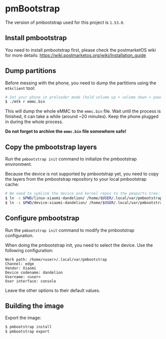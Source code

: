 # pmBootstrap

The version of pmbootstrap used for this project is `1.53.0`.

## Install pmbootstrap

You need to install pmbootstrap first, please check the postmarketOS wiki for
more details: https://wiki.postmarketos.org/wiki/Installation_guide

## Dump partitions

Before messing with the phone, you need to dump the partitions using the
`mtkclient` tool:
```bash
# Set your phone in preloader mode (hold volume up + volume down + power)
$ ./mtk r emmc.bin
```
This will dump the whole eMMC to the `emmc.bin` file. Wait until the process is
finished, it can take a while (around ~20 minutes). Keep the phone plugged in
during the whole process.

**Do not forget to archive the `emmc.bin` file somewhere safe!**

## Copy the pmbootstrap layers

Run the `pmbootstrap init` command to initialize the pmbootstrap environment.

Because the device is not supported by pmbootstrap yet, you need to copy the
layers from the pmbootstrap repository to your local pmbootstrap cache:
```bash
# We need to symlink the device and kernel repos to the pmaports tree:
$ ln -s $PWD/linux-xiaomi-dandelion/ /home/$USER/.local/var/pmbootstrap/cache_git/pmaports/device/testing/
$ ln -s $PWD/device-xiaomi-dandelion/ /home/$USER/.local/var/pmbootstrap/cache_git/pmaports/device/testing/
```

## Configure pmbootstrap

Run the `pmbootstrap init` command to modify the pmbootstrap configuration.

When doing the pmbootstrap init, you need to select the device. Use the
following configuration:
```
Work path: /home/<user>/.local/var/pmbootstrap
Channel: edge
Vendor: Xiaomi
Device codename: dandelion
Username: <user>
User interface: console
```
Leave the other options to their default values.

## Building the image

Export the image:
```bash
$ pmbootstrap install
$ pmbootstrap export
```
